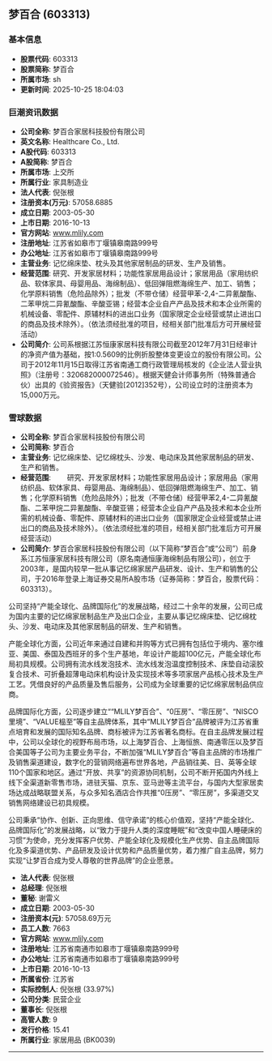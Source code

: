 ## 梦百合 (603313)

### 基本信息

- **股票代码**: 603313
- **股票简称**: 梦百合
- **所属市场**: sh
- **更新时间**: 2025-10-25 18:04:03

### 巨潮资讯数据

- **公司全称**: 梦百合家居科技股份有限公司
- **英文名称**: Healthcare Co., Ltd.
- **A股代码**: 603313
- **A股简称**: 梦百合
- **所属市场**: 上交所
- **所属行业**: 家具制造业
- **法人代表**: 倪张根
- **注册资本(万元)**: 57058.6885
- **成立日期**: 2003-05-30
- **上市日期**: 2016-10-13
- **官方网站**: www.mlily.com
- **注册地址**: 江苏省如皋市丁堰镇皋南路999号
- **办公地址**: 江苏省如皋市丁堰镇皋南路999号
- **主营业务**: 记忆绵床垫、枕头及其他家居制品的研发、生产及销售。
- **经营范围**: 研究、开发家居材料；功能性家居用品设计；家居用品（家用纺织品、软体家具、母婴用品、海绵制品）、低回弹阻燃海绵生产、加工、销售；化学原料销售（危险品除外）；批发（不带仓储）经营甲苯-2,4-二异氰酸酯、二苯甲烷二异氰酸酯、辛酸亚锡；经营本企业自产产品及技术和本企业所需的机械设备、零配件、原辅材料的进出口业务（国家限定企业经营或禁止进出口的商品及技术除外）。（依法须经批准的项目，经相关部门批准后方可开展经营活动）
- **公司简介**: 公司系根据江苏恒康家居科技有限公司截至2012年7月31日经审计的净资产值为基础，按1:0.5609的比例折股整体变更设立的股份有限公司。公司于2012年11月15日取得江苏省南通工商行政管理局核发的《企业法人营业执照》（注册号：320682000072546）。根据天健会计师事务所（特殊普通合伙）出具的《验资报告》（天健验[2012]352号），公司设立时的注册资本为15,000万元。

### 雪球数据

- **公司全称**: 梦百合家居科技股份有限公司
- **公司简称**: 梦百合
- **主营业务**: 记忆绵床垫、记忆绵枕头、沙发、电动床及其他家居制品的研发、生产和销售。
- **经营范围**: 　　研究、开发家居材料；功能性家居用品设计；家居用品（家用纺织品、软体家具、母婴用品、海绵制品）、低回弹阻燃海绵生产、加工、销售；化学原料销售（危险品除外）；批发（不带仓储）经营甲苯2,4-二异氰酸酯、二苯甲烷二异氰酸酯、辛酸亚锡；经营本企业自产产品及技术和本企业所需的机械设备、零配件、原辅材料的进出口业务（国家限定企业经营或禁止进出口的商品及技术除外）。（依法须经批准的项目，经相关部门批准后方可开展经营活动）
- **公司简介**: 梦百合家居科技股份有限公司（以下简称“梦百合”或“公司”）前身系江苏恒康家居科技有限公司（原名南通恒康海绵制品有限公司），创立于2003年，是国内较早一批从事记忆绵家居产品研发、设计、生产和销售的公司，于2016年登录上海证券交易所A股市场（证券简称：梦百合，股票代码：603313）。

公司坚持“产能全球化、品牌国际化”的发展战略，经过二十余年的发展，公司已成为国内主要的记忆绵家居制品生产及出口企业，主要从事记忆绵床垫、记忆绵枕头、沙发、电动床及其他家居制品的研发、生产和销售。

产能全球化方面，公司近年来通过自建和并购等方式已拥有包括位于境内、塞尔维亚、美国、泰国及西班牙的多个生产基地，年设计产能超100亿元，产能全球化布局初具规模。公司拥有流水线发泡技术、流水线发泡温度控制技术、床垫自动滚胶复合技术、可折叠超薄电动床机构设计及实现技术等多项家居产品核心技术及生产工艺。凭借良好的产品质量及售后服务，公司成为全球重要的记忆绵家居制品供应商。

品牌国际化方面，公司逐步建立““MLILY梦百合”、“0压房”、“零压房”、“NISCO里境”、“VALUE榀至”等自主品牌体系，其中“MLILY梦百合”品牌被评为江苏省重点培育和发展的国际知名品牌、商标被评为江苏省著名商标。在自主品牌发展过程中，公司以全球化的视野布局市场，以上海梦百合、上海恒旅、南通零压以及梦百合美国等子公司为主要业务平台，不断加强“MLILY梦百合”等自主品牌的市场推广及销售渠道建设，数字化的营销网络遍布世界各地，产品销往美、日、英等全球110个国家和地区。通过“开放、共享”的资源协同机制，公司不断开拓国内外线上线下全渠道新零售市场，进驻天猫、京东、亚马逊等主流平台，与国内大型家居卖场达成战略联盟关系，与众多知名酒店合作共推“0压房”、“零压房”，多渠道交叉销售网络建设已初具规模。

公司秉承“协作、创新、正向思维、信守承诺”的核心价值观，坚持“产能全球化、品牌国际化”的发展战略，以“致力于提升人类的深度睡眠”和“改变中国人睡硬床的习惯”为使命，充分发挥客户优势、产能全球化及规模化生产优势、自主品牌国际化及多渠道优势、产品研发及设计优势和产品质量优势，着力推广自主品牌，努力实现“让梦百合成为受人尊敬的世界品牌”的企业愿景。
- **法人代表**: 倪张根
- **总经理**: 倪张根
- **董秘**: 谢雷义
- **成立日期**: 2003-05-30
- **注册资本(元)**: 57058.69万元
- **员工人数**: 7663
- **官方网站**: www.mlily.com
- **注册地址**: 江苏省南通市如皋市丁堰镇皋南路999号
- **办公地址**: 江苏省南通市如皋市丁堰镇皋南路999号
- **上市日期**: 2016-10-13
- **所属省份**: 江苏省
- **实际控制人**: 倪张根 (33.97%)
- **公司分类**: 民营企业
- **董事长**: 倪张根
- **高管人数**: 9
- **发行价格**: 15.41
- **所属行业**: 家居用品 (BK0039)

---